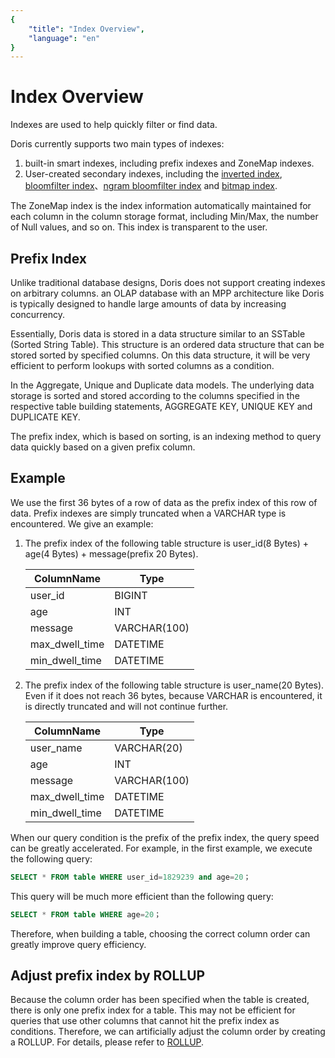 ```yaml
---
{
    "title": "Index Overview",
    "language": "en"
}
---
```


<!-- 
Licensed to the Apache Software Foundation (ASF) under one
or more contributor license agreements.  See the NOTICE file
distributed with this work for additional information
regarding copyright ownership.  The ASF licenses this file
to you under the Apache License, Version 2.0 (the
"License"); you may not use this file except in compliance
with the License.  You may obtain a copy of the License at

  http://www.apache.org/licenses/LICENSE-2.0

Unless required by applicable law or agreed to in writing,
software distributed under the License is distributed on an
"AS IS" BASIS, WITHOUT WARRANTIES OR CONDITIONS OF ANY
KIND, either express or implied.  See the License for the
specific language governing permissions and limitations
under the License.
-->

# Index Overview

Indexes are used to help quickly filter or find data.

Doris currently supports two main types of indexes:
1. built-in smart indexes, including prefix indexes and ZoneMap indexes.
2. User-created secondary indexes, including the [inverted index](./inverted-index), [bloomfilter index](./bloomfilter)、[ngram bloomfilter index](./ngram-bloomfilter-index) and [bitmap index](./bitmap-index).

The ZoneMap index is the index information automatically maintained for each column in the column storage format, including Min/Max, the number of Null values, and so on. This index is transparent to the user.

## Prefix Index

Unlike traditional database designs, Doris does not support creating indexes on arbitrary columns. an OLAP database with an MPP architecture like Doris is typically designed to handle large amounts of data by increasing concurrency.

Essentially, Doris data is stored in a data structure similar to an SSTable (Sorted String Table). This structure is an ordered data structure that can be stored sorted by specified columns. On this data structure, it will be very efficient to perform lookups with sorted columns as a condition.

In the Aggregate, Unique and Duplicate data models. The underlying data storage is sorted and stored according to the columns specified in the respective table building statements, AGGREGATE KEY, UNIQUE KEY and DUPLICATE KEY.

The prefix index, which is based on sorting, is an indexing method to query data quickly based on a given prefix column.

## Example

We use the first 36 bytes of a row of data as the prefix index of this row of data. Prefix indexes are simply truncated when a VARCHAR type is encountered. We give an example:

1. The prefix index of the following table structure is user_id(8 Bytes) + age(4 Bytes) + message(prefix 20 Bytes).

   | ColumnName     | Type         |
   | -------------- | ------------ |
   | user_id        | BIGINT       |
   | age            | INT          |
   | message        | VARCHAR(100) |
   | max_dwell_time | DATETIME     |
   | min_dwell_time | DATETIME     |

2. The prefix index of the following table structure is user_name(20 Bytes). Even if it does not reach 36 bytes, because VARCHAR is encountered, it is directly truncated and will not continue further.

   | ColumnName     | Type         |
   | -------------- | ------------ |
   | user_name      | VARCHAR(20)  |
   | age            | INT          |
   | message        | VARCHAR(100) |
   | max_dwell_time | DATETIME     |
   | min_dwell_time | DATETIME     |

When our query condition is the prefix of the prefix index, the query speed can be greatly accelerated. For example, in the first example, we execute the following query:

```sql
SELECT * FROM table WHERE user_id=1829239 and age=20；
```

This query will be much more efficient than the following query:

```sql
SELECT * FROM table WHERE age=20；
```

Therefore, when building a table, choosing the correct column order can greatly improve query efficiency.

## Adjust prefix index by ROLLUP

Because the column order has been specified when the table is created, there is only one prefix index for a table. This may not be efficient for queries that use other columns that cannot hit the prefix index as conditions. Therefore, we can artificially adjust the column order by creating a ROLLUP. For details, please refer to [ROLLUP](../hit-the-rollup.md).
